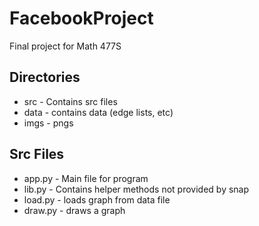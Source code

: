 FacebookProject
===============

Final project for Math 477S

## Directories
  * src - Contains src files
  * data - contains data (edge lists, etc)
  * imgs - pngs

## Src Files
  * app.py - Main file for program
  * lib.py - Contains helper methods not provided by snap
  * load.py - loads graph from data file
  * draw.py - draws a graph 
